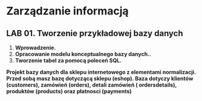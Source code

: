 # Zarządzanie informacją

## LAB 01. Tworzenie przykładowej bazy danych

1. __Wprowadzenie.__
2. __Opracowanie modelu konceptualnego bazy danych..__
3. __Tworzenie tabel za pomocą poleceń SQL.__

**Projekt bazy danych dla sklepu internetowego z elementami normalizacji. Przed sobą masz bazę dotyczącą sklepu (eshop). Baza dotyczy klientów (customers), zamówień (orders), detali zamówień ( ordersdetails), produktów (products) oraz płatnosci (payments)**

